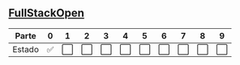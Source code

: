 ## [FullStackOpen](https://fullstackopen.com/es/)

| Parte  | 0   | 1   | 2   | 3   | 4   | 5   | 6   | 7   | 8   | 9   |
| ------ | --- | --- | --- | --- | --- | --- | --- | --- | --- | --- |
| Estado | ✅  | ⬜  | ⬜  | ⬜  | ⬜  | ⬜  | ⬜  | ⬜  | ⬜  | ⬜  |
